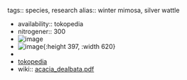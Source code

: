 tags:: species, research
alias:: winter mimosa, silver wattle

- availability:: tokopedia
- nitrogener:: 300
- ![image](https://ipfs.io/ipfs/QmdwsEp9Az1bZ8V7SkDWnyqiGqNkenefJJRsctFgJJT8H7)
- ![image](https://ipfs.io/ipfs/QmZJnVoueajHNd8bTq61w1WMLFo1XJBXsXq4o7iwB8Bfdv){:height 397, :width 620}
-
- [tokopedia](https://www.tokopedia.com/nhadevin/egrow-40-pcs-pack-mimosa-pudica-bibit-acacia-dealbata?extParam=ivf%3Dfalse%26src%3Dsearch)
- wiki:: [acacia_dealbata.pdf](https://peach-geographical-bat-397.mypinata.cloud/ipfs/QmbSKd6Cnu2172augyC6ewMJ82cRdrAepDdbgF4wMvAYKH)